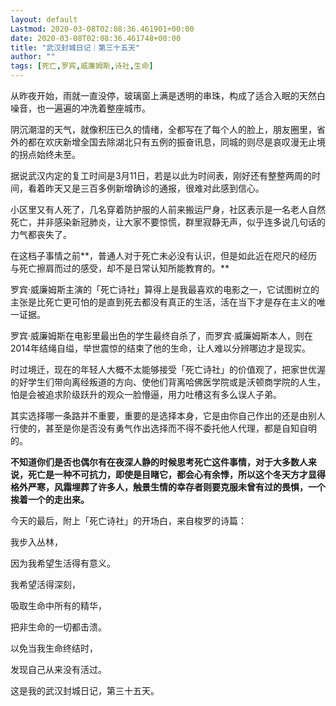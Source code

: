 ```yaml
---
layout: default
Lastmod: 2020-03-08T02:08:36.461901+00:00
date: 2020-03-08T02:08:36.461748+00:00
title: "武汉封城日记｜第三十五天"
author: ""
tags: [死亡,罗宾,威廉姆斯,诗社,生命]
---
```


从昨夜开始，雨就一直没停，玻璃窗上满是透明的串珠，构成了适合入眠的天然白噪音，也一遍遍的冲洗着整座城市。

阴沉潮湿的天气，就像积压已久的情绪，全都写在了每个人的脸上，朋友圈里，省外的都在欢庆新增全国去除湖北只有五例的振奋讯息，同城的则尽是哀叹漫无止境的拐点始终未至。

据说武汉内定的复工时间是3月11日，若是以此为时间表，刚好还有整整两周的时间，看着昨天又是三百多例新增确诊的通报，很难对此感到信心。

小区里又有人死了，几名穿着防护服的人前来搬运尸身，社区表示是一名老人自然死亡，并非感染新冠肺炎，让大家不要惊慌，群里寂静无声，似乎连多说几句话的力气都丧失了。

在这档子事情之前**，普通人对于死亡未必没有认识，但是如此近在咫尺的经历与死亡擦肩而过的感受，却不是日常认知所能教育的。**

罗宾·威廉姆斯主演的「死亡诗社」算得上是我最喜欢的电影之一，它试图树立的主张是比死亡更可怕的是直到死去都没有真正的生活，活在当下才是存在主义的唯一证据。

罗宾·威廉姆斯在电影里最出色的学生最终自杀了，而罗宾·威廉姆斯本人，则在2014年结绳自缢，举世震惊的结束了他的生命，让人难以分辨哪边才是现实。

时过境迁，现在的年轻人大概不太能够接受「死亡诗社」的价值观了，把家世优渥的好学生们带向离经叛道的方向、使他们背离哈佛医学院或是沃顿商学院的人生，怕是会被追求阶级跃升的观众一脸懵逼，用力吐槽这有多么误人子弟。

其实选择哪一条路并不重要，重要的是选择本身，它是由你自己作出的还是由别人行使的，甚至是你是否没有勇气作出选择而不得不委托他人代理，都是自知自明的。

**不知道你们是否也偶尔有在夜深人静的时候思考死亡这件事情，对于大多数人来说，死亡是一种不可抗力，即使是目睹它，都会心有余悸，所以这个冬天方才显得格外严寒，风霜埋葬了许多人，触景生情的幸存者则要克服未曾有过的畏惧，一个挨着一个的走出来。**

今天的最后，附上「死亡诗社」的开场白，来自梭罗的诗篇：

我步入丛林，

因为我希望生活得有意义。

我希望活得深刻，

吸取生命中所有的精华，

把非生命的一切都击溃。

以免当我生命终结时，

发现自己从来没有活过。

这是我的武汉封城日记，第三十五天。

